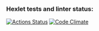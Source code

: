 ### Hexlet tests and linter status:
[![Actions Status](https://github.com/Nea1o/python-project-50/actions/workflows/hexlet-check.yml/badge.svg)](https://github.com/Nea1o/python-project-50/actions)
[![Code Climate](https://img.shields.io/badge/check-maintainability-green)](https://codeclimate.com/github/Nea1o/python-project-50)
